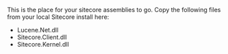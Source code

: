 This is the place for your sitecore assemblies to go.
Copy the following files from your local Sitecore install here:
   - Lucene.Net.dll
   - Sitecore.Client.dll
   - Sitecore.Kernel.dll